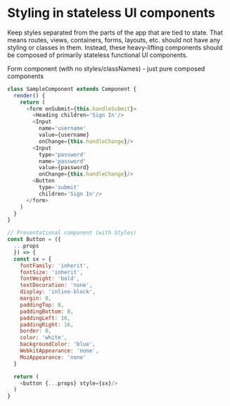 # Styling in stateless UI components
Keep styles separated from the parts of the app that are tied to state.
That means routes, views, containers, forms, layouts, etc. should not have any styling or classes in them.
Instead, these heavy-lifting components should be composed of primarily stateless functional UI components.

Form component (with no styles/classNames) - just pure composed components
```javascript
class SampleComponent extends Component {
  render() {
    return (
      <form onSubmit={this.handleSubmit}>
        <Heading children='Sign In'/>
        <Input
          name='username'
          value={username}
          onChange={this.handleChange}/>
        <Input
          type='password'
          name='password'
          value={password}
          onChange={this.handleChange}/>
        <Button
          type='submit'
          children='Sign In'/>
      </form>
    )
  }
}

// Presentational component (with Styles)
const Button = ({
  ...props
  }) => {
  const sx = {
    fontFamily: 'inherit',
    fontSize: 'inherit',
    fontWeight: 'bold',
    textDecoration: 'none',
    display: 'inline-block',
    margin: 0,
    paddingTop: 8,
    paddingBottom: 8,
    paddingLeft: 16,
    paddingRight: 16,
    border: 0,
    color: 'white',
    backgroundColor: 'blue',
    WebkitAppearance: 'none',
    MozAppearance: 'none'
  }

  return (
    <button {...props} style={sx}/>
  )
}
```

